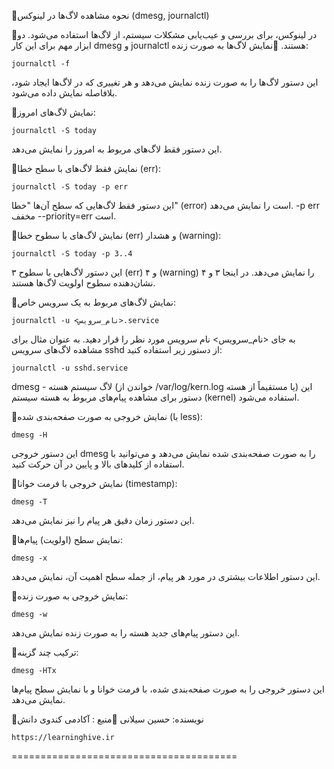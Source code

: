 🔰نحوه مشاهده لاگ‌ها در لینوکس (dmesg, journalctl)

🔹در لینوکس، برای بررسی و عیب‌یابی مشکلات سیستم، از لاگ‌ها استفاده می‌شود. دو ابزار مهم برای این کار dmesg و journalctl هستند.
🔸نمایش لاگ‌ها به صورت زنده:
```
journalctl -f
```
این دستور لاگ‌ها را به صورت زنده نمایش می‌دهد و هر تغییری که در لاگ‌ها ایجاد شود، بلافاصله نمایش داده می‌شود.

🔸نمایش لاگ‌های امروز:
```
journalctl -S today
```
این دستور فقط لاگ‌های مربوط به امروز را نمایش می‌دهد.

🔸نمایش فقط لاگ‌های با سطح خطا (err):
```
journalctl -S today -p err
```
این دستور فقط لاگ‌هایی که سطح آن‌ها "خطا" (error) است را نمایش می‌دهد. -p err مخفف --priority=err است.

🔸نمایش لاگ‌های با سطوح خطا (err) و هشدار (warning):
```
journalctl -S today -p 3..4
```
این دستور لاگ‌هایی با سطوح ۳ (err) و ۴ (warning) را نمایش می‌دهد. در اینجا ۳ و ۴ نشان‌دهنده سطوح اولویت لاگ‌ها هستند.

🔸نمایش لاگ‌های مربوط به یک سرویس خاص:
```
journalctl -u <نام_سرویس>.service
```
به جای <نام_سرویس> نام سرویس مورد نظر را قرار دهید. به عنوان مثال برای مشاهده لاگ‌های سرویس sshd از دستور زیر استفاده کنید:

```
journalctl -u sshd.service
```

dmesg - لاگ سیستم هسته (خواندن از /var/log/kern.log یا مستقیماً از هسته)
این دستور برای مشاهده پیام‌های مربوط به هسته سیستم (kernel) استفاده می‌شود.

🔸نمایش خروجی به صورت صفحه‌بندی شده (با less):
```
dmesg -H
```
این دستور خروجی dmesg را به صورت صفحه‌بندی شده نمایش می‌دهد و می‌توانید با استفاده از کلیدهای بالا و پایین در آن حرکت کنید.

🔸نمایش خروجی با فرمت خوانا (timestamp):
```
dmesg -T
```
این دستور زمان دقیق هر پیام را نیز نمایش می‌دهد.

🔸نمایش سطح (اولویت) پیام‌ها:
```
dmesg -x
```
این دستور اطلاعات بیشتری در مورد هر پیام، از جمله سطح اهمیت آن، نمایش می‌دهد.

🔸نمایش خروجی به صورت زنده:
```
dmesg -w
```
این دستور پیام‌های جدید هسته را به صورت زنده نمایش می‌دهد.

🔸ترکیب چند گزینه:
```
dmesg -HTx
```
این دستور خروجی را به صورت صفحه‌بندی شده، با فرمت خوانا و با نمایش سطح پیام‌ها نمایش می‌دهد.

📌نویسنده: حسین سیلانی
📌منبع :  آکادمی کندوی دانش
```
https://learninghive.ir
```

=======================================
